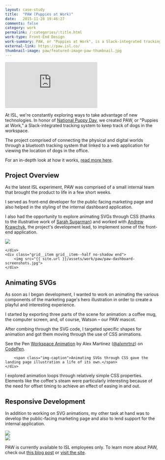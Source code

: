 ```yaml
---
layout: case-study
title:  "PAW (Puppies at Work)"
date:   2015-11-28 19:46:27
comments: false
category: work
permalink: /:categories/:title.html
work-type: Front-End Design
work-summary: PAW, or "Puppies at Work", is a Slack-integrated tracking system to keep tabs on your dog in the workspace.
external-link: https://paw.isl.co/
thumbnail-image: paw/featured-image-paw-thumbnail.jpg
---
```


<div class="grid grid--featured-image grid-mb">
	<div class="grid__item grid__item--full">
		<div class="video-container">
			<div class='embed-container'><iframe src='https://player.vimeo.com/video/160030363?color=00fbe6&title=0&byline=0&portrait=0' frameborder='0' webkitAllowFullScreen mozallowfullscreen allowFullScreen></iframe></div>
		</div>
	</div>
</div>

At ISL, we're constantly exploring ways to take advantage of new technologies. In honor of <a href="http://www.nationalpuppyday.com/" target="_blank" class="link--text-in-p">National Puppy Day</a>, we created PAW, or "Puppies at Work," a Slack-integrated tracking system to keep track of dogs in the workspace.

The project comprised of connecting the physical and digital worlds through a bluetooth tracking system that linked to a web application for viewing the location of dogs in the office. 

For an in-depth look at how it works, <a href="https://isl.co/2016/03/a-slack-based-internet-of-things-iot-tracking-system-for-your-dog-hello-paw/" target="_blank" class="link--text-in-p">read more here</a>.

## Project Overview
As the latest ISL experiment, PAW was comprised of a small internal team that brought the product to life in a few short weeks.

I served as front-end developer for the public facing marketing page and also helped in the styling of the internal dashboard application. 

I also had the opportunity to explore animating SVGs through CSS (thanks to the illustrative work of <a href="https://www.behance.net/sarahsugarman" target="_blank" class="link--text-in-p">Sarah Sugarman</a>) and worked with <a href="https://twitter.com/krawchyk" target="_blank" class="link--text-in-p">Andrew Krawchyk</a>, the project's development lead, to implement some of the front-end application. 

<div class="grid grid-mt">
	<div class="grid__item grid__item--half no-shadow">
	    <img src="{{ site.url }}/assets/work/paw/paw-marketing-page-screenshot.jpg">
	    
	</div> 
	<div class="grid__item grid__item--half no-shadow end">
	    <img src="{{ site.url }}/assets/work/paw/paw-dashboard-screenshots.jpg">
	</div> 
</div>

## Animating SVGs
As soon as I began development, I wanted to work on animating the various components of the marketing page's hero illustration in order to create a playful and interesting experience.

I started by exporting three parts of the scene for animation: a coffee mug, the computer screen, and, of course, Watson – our PAW mascot.

After combing through the SVG code, I targeted specific shapes for animation and got them moving through the use of CSS animations. 

<div class="grid grid-mt grid-mb">
	<div class="grid__item grid__item--full">
		<p data-height="750" data-theme-id="light" data-slug-hash="LGBbOv" data-default-tab="result" data-user="alxmrtnz" data-embed-version="2" class="codepen">See the Pen <a href="http://codepen.io/alxmrtnz/pen/LGBbOv/">Workspace Animation</a> by Alex Martinez (<a href="http://codepen.io/alxmrtnz">@alxmrtnz</a>) on <a href="http://codepen.io">CodePen</a>.</p>
			<script async src="//assets.codepen.io/assets/embed/ei.js"></script>

		<span class="img-caption">Animating SVGs through CSS gave the landing page illustration a life of its own.</span>
	</div>
</div>

I explored animation loops through relatively simple CSS properties. Elements like the coffee's steam were particularly interesting because of the need for offset timing to achieve an effect of easing in and out.

## Responsive Development

In addition to working on SVG animations, my other task at hand was to develop the public-facing marketing page and also to lend support for the internal application.





<div class="grid grid-mt grid-mb">
	<div class="grid__item grid__item--full no-shadow">
	    <img  src="{{ site.url }}/assets/work/paw/paw-responsive-screenshots.jpg">
	</div> 
</div>

<div class="grid grid-mt grid-mb">
	<div class="grid__item grid__item--full">
	    <img  src="{{ site.url }}/assets/work/paw/paw-homepage-screenshot.jpg">
	</div> 
</div>

PAW is currently available to ISL employees only. To learn more about PAW, check out <a href="https://isl.co/2016/03/a-slack-based-internet-of-things-iot-tracking-system-for-your-dog-hello-paw/" target="_blank" class="link--text-in-p">this blog post</a> or <a href="https://paw.isl.co/" target="_blank" class="link--text-in-p">visit the site</a>.


